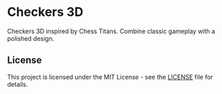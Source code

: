 # Checkers 3D

Checkers 3D inspired by Chess Titans. Combine classic gameplay with a polished design.

## License
This project is licensed under the MIT License - see the [LICENSE](LICENSE) file for details.
